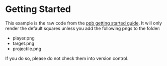# Getting Started

This example is the raw code from the [ppb getting started guide](https://ppb.readthedocs.io/en/stable/getting-started.html).
It will only render the default squares unless you add the following pngs to
the folder:

* player.png
* target.png
* projectile.png

If you do so, please do not check them into version control.
